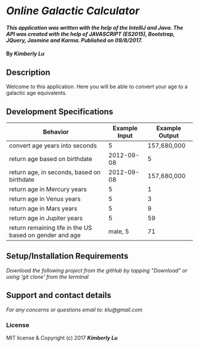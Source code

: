 # _Online Galactic Calculator_
####  _This application was written with the help of the IntelliJ and Java. The API was created with the help of JAVASCRIPT (ES2015), Bootstrap, JQuery, Jasmine and Karma.  Published on 09/8/2017._
#### By _**Kimberly Lu**_

## Description
Welcome to this application. Here you will be able to convert your age to a galactic age equivalents.

## Development Specifications
| Behavior      | Example Input         | Example Output        |
| ------------- | ------------- | ------------- |
| convert age years into seconds | 5  |   157,680,000      |
| return age based on birthdate  |     2012-09-08  | 5|
| return age, in seconds, based on birthdate  |     2012-09-08  | 157,680,000|
| return age in Mercury years| 5 | 1|
| return age in Venus years | 5| 3 |
| return age in Mars years | 5| 9|
| return age in Jupiter years |5|59 |
| return remaining life in the US based on gender and age|male, 5| 71|


## Setup/Installation Requirements
_Download the following project from the gitHub by tapping "Download" or using 'git clone' from the terminal_

## Support and contact details
_For any concerns or questions email to: klu@gmail.com_

### License
MIT license & Copyright (c) 2017 **_Kimberly Lu_**
